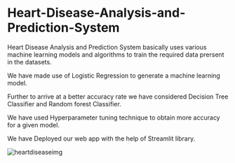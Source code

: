 # Heart-Disease-Analysis-and-Prediction-System
Heart Disease Analysis and Prediction System basically uses various machine learning models and algorithms to train the required data prersent in the datasets.

We have made use of Logistic Regression to generate a machine learning model.

Further to arrive at a better accuracy rate we have considered Decision Tree Classifier and Random forest Classifier.

We have used Hyperparameter tuning technique to obtain more accuracy for a given model.

We have Deployed our web app with the help of Streamlit library.

![heartdiseaseimg](https://user-images.githubusercontent.com/90398336/170057633-793d5948-1b50-430c-bd64-eef4f85ddc83.jpeg)
